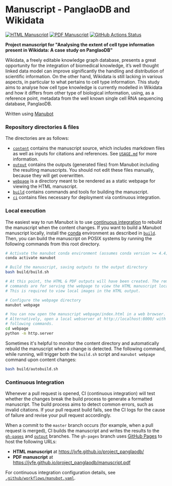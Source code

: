 # Manuscript - PanglaoDB and Wikidata

<!-- usage note: edit the H1 title above to personalize the manuscript -->

[![HTML Manuscript](https://img.shields.io/badge/manuscript-HTML-blue.svg)](https://jvfe.github.io/project_panglaodb/)
[![PDF Manuscript](https://img.shields.io/badge/manuscript-PDF-blue.svg)](https://jvfe.github.io/project_panglaodb/manuscript.pdf)
[![GitHub Actions Status](https://github.com/jvfe/project_panglaodb/workflows/Manubot/badge.svg)](https://github.com/jvfe/project_panglaodb/actions)
<!-- usage note: delete CI badges above for services not used by your manuscript -->

**Project manuscript for "Analysing the extent of cell type information present in Wikidata: A case study on PanglaoDB"**

Wikidata, a freely editable knowledge graph database, presents a great opportunity for the integration of biomedical knowledge, it’s well thought linked data model can improve significantly the handling and distribution of scientific information. On the other hand, Wikidata is still lacking in various aspects, in particular to what pertains to cell type information. This study aims to analyse how cell type knowledge is currently modelled in Wikidata and how it differs from other type of biological information, using, as a reference point, metadata from the well known single cell RNA sequencing database, PanglaoDB.

Written using [Manubot](https://github.com/manubot/manubot)

### Repository directories & files

The directories are as follows:

+ [`content`](content) contains the manuscript source, which includes markdown files as well as inputs for citations and references.
  See [`USAGE.md`](USAGE.md) for more information.
+ [`output`](output) contains the outputs (generated files) from Manubot including the resulting manuscripts.
  You should not edit these files manually, because they will get overwritten.
+ [`webpage`](webpage) is a directory meant to be rendered as a static webpage for viewing the HTML manuscript.
+ [`build`](build) contains commands and tools for building the manuscript.
+ [`ci`](ci) contains files necessary for deployment via continuous integration.

### Local execution

The easiest way to run Manubot is to use [continuous integration](#continuous-integration) to rebuild the manuscript when the content changes.
If you want to build a Manubot manuscript locally, install the [conda](https://conda.io) environment as described in [`build`](build).
Then, you can build the manuscript on POSIX systems by running the following commands from this root directory.

```sh
# Activate the manubot conda environment (assumes conda version >= 4.4)
conda activate manubot

# Build the manuscript, saving outputs to the output directory
bash build/build.sh

# At this point, the HTML & PDF outputs will have been created. The remaining
# commands are for serving the webpage to view the HTML manuscript locally.
# This is required to view local images in the HTML output.

# Configure the webpage directory
manubot webpage

# You can now open the manuscript webpage/index.html in a web browser.
# Alternatively, open a local webserver at http://localhost:8000/ with the
# following commands.
cd webpage
python -m http.server
```

Sometimes it's helpful to monitor the content directory and automatically rebuild the manuscript when a change is detected.
The following command, while running, will trigger both the `build.sh` script and `manubot webpage` command upon content changes:

```sh
bash build/autobuild.sh
```

### Continuous Integration

Whenever a pull request is opened, CI (continuous integration) will test whether the changes break the build process to generate a formatted manuscript.
The build process aims to detect common errors, such as invalid citations.
If your pull request build fails, see the CI logs for the cause of failure and revise your pull request accordingly.

When a commit to the `master` branch occurs (for example, when a pull request is merged), CI builds the manuscript and writes the results to the [`gh-pages`](https://github.com/jvfe/project_panglaodb/tree/gh-pages) and [`output`](https://github.com/jvfe/project_panglaodb/tree/output) branches.
The `gh-pages` branch uses [GitHub Pages](https://pages.github.com/) to host the following URLs:

+ **HTML manuscript** at https://jvfe.github.io/project_panglaodb/
+ **PDF manuscript** at https://jvfe.github.io/project_panglaodb/manuscript.pdf

For continuous integration configuration details, see [`.github/workflows/manubot.yaml`](.github/workflows/manubot.yaml).
